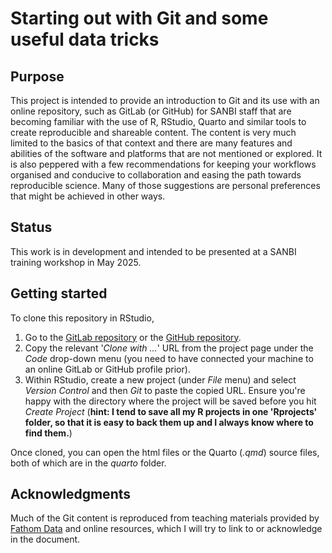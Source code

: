 # Starting out with Git and some useful data tricks

## Purpose

This project is intended to provide an introduction to Git and its use with an online repository, such as GitLab (or GitHub) for SANBI staff that are becoming familiar with the use of R, RStudio, Quarto and similar tools to create reproducible and shareable content. 
The content is very much limited to the basics of that context and there are many features and abilities of the software and platforms that are not mentioned or explored. 
It is also peppered with a few recommendations for keeping your workflows organised and conducive to collaboration and easing the path towards reproducible science.
Many of those suggestions are personal preferences that might be achieved in other ways.

## Status

This work is in development and intended to be presented at a SANBI training workshop in May 2025.

## Getting started

To clone this repository in RStudio,

  1.  Go to the [GitLab repository](https://gitlab.com/nba_2025/git_tutorial) or the [GitHub repository](https://github.com/jockongit/git_tutorial/tree/main).
  2.  Copy the relevant '*Clone with ...*' URL from the project page under the *Code* drop-down menu (you need to have connected your machine to an online GitLab or GitHub profile prior).
  3.  Within RStudio, create a new project (under *File* menu) and select *Version Control* and then *Git* to paste the copied URL. Ensure you're happy with the directory where the project will be saved before you hit *Create Project* (**hint: I tend to save all my R projects in one 'Rprojects' folder, so that it is easy to back them up and I always know where to find them.**)  
      
Once cloned, you can open the html files or the Quarto (*.qmd*) source files, both of which are in the *quarto* folder.

## Acknowledgments

Much of the Git content is reproduced from teaching materials provided by [Fathom Data](https://www.fathomdata.dev/) and online resources, which I will try to link to or acknowledge in the document.
